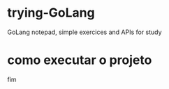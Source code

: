 # trying-GoLang
GoLang notepad, simple exercices and APIs for study

# como executar o projeto

fim
